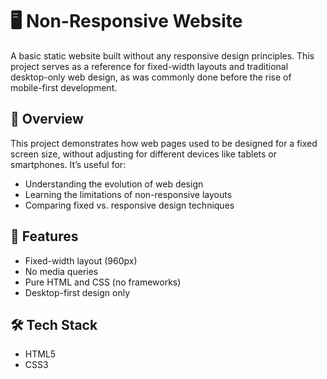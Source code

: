 # 🖥️ Non-Responsive Website

A basic static website built without any responsive design principles. This project serves as a reference for fixed-width layouts and traditional desktop-only web design, as was commonly done before the rise of mobile-first development.

## 📌 Overview

This project demonstrates how web pages used to be designed for a fixed screen size, without adjusting for different devices like tablets or smartphones. It’s useful for:

- Understanding the evolution of web design
- Learning the limitations of non-responsive layouts
- Comparing fixed vs. responsive design techniques

## 🚀 Features

- Fixed-width layout (960px)
- No media queries
- Pure HTML and CSS (no frameworks)
- Desktop-first design only


## 🛠️ Tech Stack

- HTML5
- CSS3
